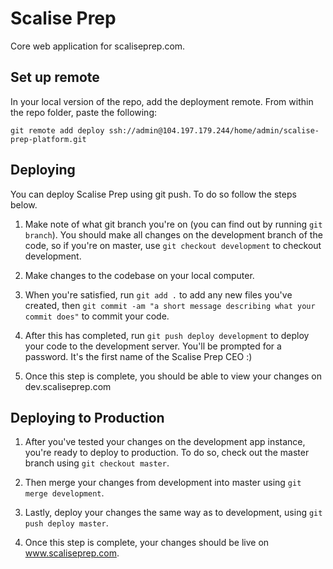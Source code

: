 # Scalise Prep
Core web application for scaliseprep.com.

## Set up remote
In your local version of the repo, add the deployment remote. From within the repo folder, paste the following:

```git remote add deploy ssh://admin@104.197.179.244/home/admin/scalise-prep-platform.git```

## Deploying
You can deploy Scalise Prep using git push. To do so follow the steps below.

1. Make note of what git branch you're on (you can find out by running 	`git branch`). You should make all changes on the development branch of the code, so if you're on master, use `git checkout development` to checkout development.

2. Make changes to the codebase on your local computer.

3. When you're satisfied, run `git add .` to add any new files you've created, then `git commit -am "a short message describing what your commit does"` to commit your code.

4. After this has completed, run `git push deploy development` to deploy your code to the development server. You'll be prompted for a password. It's the first name of the Scalise Prep CEO :)

5. Once this step is complete, you should be able to view your changes on dev.scaliseprep.com

## Deploying to Production

1. After you've tested your changes on the development app instance, you're ready to deploy to production. To do so, check out the master branch using `git checkout master`.

2. Then merge your changes from development into master using `git merge development`.

3. Lastly, deploy your changes the same way as to development, using `git push deploy master`.

4. Once this step is complete, your changes should be live on www.scaliseprep.com. 
